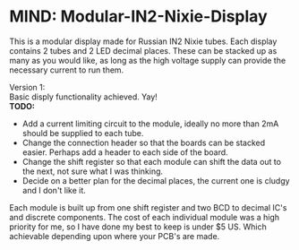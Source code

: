 # MIND: Modular-IN2-Nixie-Display
This is a modular display made for Russian IN2 Nixie tubes. Each display contains 2 tubes and 2 LED decimal places. These can be stacked up as many as you would like, as long as the high voltage supply can provide the necessary current to run them.<br>

Version 1:<br>
  Basic disply functionality achieved. Yay!<br>
  <b>TODO:</b>
  <ul>
    <li>Add a current limiting circuit to the module, ideally no more than 2mA should be supplied to each tube.</li>
    <li>Change the connection header so that the boards can be stacked easier. Perhaps add a header to each side of the board.</li>
    <li>Change the shift register so that each module can shift the data out to the next, not sure what I was thinking.</li>
    <li>Decide on a better plan for the decimal places, the current one is cludgy and I don't like it.</li>
  </ul>

Each module is built up from one shift register and two BCD to decimal IC's and discrete components. The cost of each individual module was a high priority for me, so I have done my best to keep is under $5 US. Which achievable depending upon where your PCB's are made.
